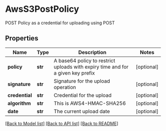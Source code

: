 # AwsS3PostPolicy

POST Policy as a credential for uploading using POST

## Properties
Name | Type | Description | Notes
------------ | ------------- | ------------- | -------------
**policy** | **str** | A base64 policy to restrict uploads with expiry time and for a given key prefix | [optional] 
**signature** | **str** | Signature for the upload operation | [optional] 
**credential** | **str** | Credential for the upload | [optional] 
**algorithm** | **str** | This is AWS4-HMAC-SHA256 | [optional] 
**date** | **str** | The current upload date | [optional] 

[[Back to Model list]](../README.md#documentation-for-models) [[Back to API list]](../README.md#documentation-for-api-endpoints) [[Back to README]](../README.md)


